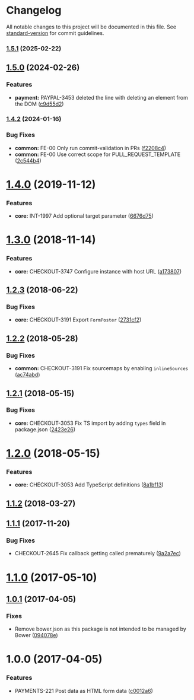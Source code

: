 # Changelog

All notable changes to this project will be documented in this file. See [standard-version](https://github.com/conventional-changelog/standard-version) for commit guidelines.

### [1.5.1](https://github.com/bigcommerce/form-poster-js/compare/1.5.0...1.5.1) (2025-02-22)

## [1.5.0](https://github.com/bigcommerce/form-poster-js/compare/1.4.2...1.5.0) (2024-02-26)


### Features

* **payment:** PAYPAL-3453 deleted the line with deleting an element from the DOM ([c9d55d2](https://github.com/bigcommerce/form-poster-js/commit/c9d55d2a1da77bd03bd4d30bab83e83f7707575e))

### [1.4.2](https://github.com/bigcommerce/form-poster-js/compare/1.4.0...1.4.2) (2024-01-16)


### Bug Fixes

* **common:** FE-00 Only run commit-validation in PRs ([f2208c4](https://github.com/bigcommerce/form-poster-js/commit/f2208c402329a1cb64f9f38349de5bc758c7365f))
* **common:** FE-00 Use correct scope for PULL_REQUEST_TEMPLATE ([2c544b4](https://github.com/bigcommerce/form-poster-js/commit/2c544b4f2a0828529848c6c38b3429d629a29758))

<a name="1.4.0"></a>
# [1.4.0](https://github.com/bigcommerce/form-poster-js/compare/1.3.0...1.4.0) (2019-11-12)


### Features

* **core:** INT-1997 Add optional target parameter ([6676d75](https://github.com/bigcommerce/form-poster-js/commit/6676d75))



<a name="1.3.0"></a>
# [1.3.0](https://github.com/bigcommerce/form-poster-js/compare/1.2.3...1.3.0) (2018-11-14)


### Features

* **core:** CHECKOUT-3747 Configure instance with host URL ([a173807](https://github.com/bigcommerce/form-poster-js/commit/a173807))



<a name="1.2.3"></a>
## [1.2.3](https://github.com/bigcommerce/form-poster-js/compare/1.2.2...1.2.3) (2018-06-22)


### Bug Fixes

* **core:** CHECKOUT-3191 Export `FormPoster` ([2731cf2](https://github.com/bigcommerce/form-poster-js/commit/2731cf2))



<a name="1.2.2"></a>
## [1.2.2](https://github.com/bigcommerce/form-poster-js/compare/1.2.1...1.2.2) (2018-05-28)


### Bug Fixes

* **common:** CHECKOUT-3191 Fix sourcemaps by enabling `inlineSources` ([ac74abd](https://github.com/bigcommerce/form-poster-js/commit/ac74abd))



<a name="1.2.1"></a>
## [1.2.1](https://github.com/bigcommerce/form-poster-js/compare/1.2.0...1.2.1) (2018-05-15)


### Bug Fixes

* **core:** CHECKOUT-3053 Fix TS import by adding `types` field in package.json ([2423e26](https://github.com/bigcommerce/form-poster-js/commit/2423e26))



<a name="1.2.0"></a>
# [1.2.0](https://github.com/bigcommerce/form-poster-js/compare/1.1.2...1.2.0) (2018-05-15)


### Features

* **core:** CHECKOUT-3053 Add TypeScript definitions ([8a1bf13](https://github.com/bigcommerce/form-poster-js/commit/8a1bf13))



<a name="1.1.2"></a>
## [1.1.2](https://github.com/bigcommerce/form-poster-js/compare/1.1.1...1.1.2) (2018-03-27)



<a name="1.1.1"></a>
## [1.1.1](https://github.com/bigcommerce-labs/form-poster-js/compare/1.1.0...1.1.1) (2017-11-20)


### Bug Fixes

* CHECKOUT-2645 Fix callback getting called prematurely ([9a2a7ec](https://github.com/bigcommerce-labs/form-poster-js/commit/9a2a7ec))



<a name="1.1.0"></a>
# [1.1.0](https://github.com/bigcommerce-labs/form-poster-js/compare/1.0.1...1.1.0) (2017-05-10)



<a name="1.0.1"></a>
## [1.0.1](https://github.com/bigcommerce-labs/form-poster-js/compare/1.0.0...1.0.1) (2017-04-05)


### Fixes

* Remove bower.json as this package is not intended to be managed by Bower ([094078e](https://github.com/bigcommerce-labs/form-poster-js/commit/094078e))



<a name="1.0.0"></a>
# 1.0.0 (2017-04-05)


### Features

* PAYMENTS-221 Post data as HTML form data ([c0012a6](https://github.com/bigcommerce-labs/form-poster-js/commit/c0012a6))
